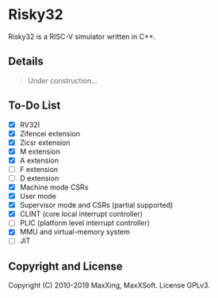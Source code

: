 # Risky32

Risky32 is a RISC-V simulator written in C++.

## Details

> Under construction...

## To-Do List

- [x] RV32I
- [x] Zifencei extension
- [x] Zicsr extension
- [x] M extension
- [x] A extension
- [ ] F extension
- [ ] D extension
- [x] Machine mode CSRs
- [x] User mode
- [x] Supervisor mode and CSRs (partial supported)
- [x] CLINT (core local interrupt controller)
- [ ] PLIC (platform level interrupt controller)
- [x] MMU and virtual-memory system
- [ ] JIT

## Copyright and License

Copyright (C) 2010-2019 MaxXing, MaxXSoft. License GPLv3.
